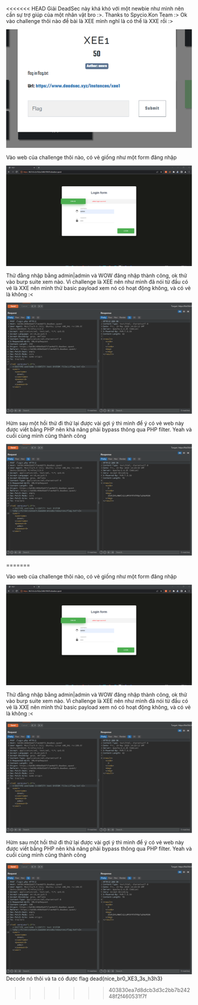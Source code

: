 <<<<<<< HEAD
Giải DeadSec này khá khó với một newbie như mình nên cần sự trợ giúp của một nhân vật bro :>. Thanks to Spycio.Kon Team :>
Ok vào challenge thôi nào đề bài là XEE mình nghĩ là có thể là XXE rồi :>


![1](./1.png)


Vào web của challenge thôi nào, có vẻ giống như một form đăng nhập 


![2](./2.png)



Thử đằng nhập bằng admin|admin và WOW đăng nhập thành công, ok thử vào burp suite xem nào. Vì challenge là XEE nên như mình đã nói từ đầu có vẻ là XXE nên mình thử basic payload xem nó có hoạt động không, và có vẻ là không :<


![4](./4.png)


Hừm sau một hồi thử đi thử lại được vài gợi ý thì mình để ý có vẻ web này được viết bằng PHP nên khả năng phải bypass thông qua PHP filter. Yeah và cuối cùng mình cũng thành công 

![5](./5.png)




=======

Vào web của challenge thôi nào, có vẻ giống như một form đăng nhập 


![2](./2.png)



Thử đằng nhập bằng admin|admin và WOW đăng nhập thành công, ok thử vào burp suite xem nào. Vì challenge là XEE nên như mình đã nói từ đầu có vẻ là XXE nên mình thử basic payload xem nó có hoạt động không, và có vẻ là không :<


![4](./4.png)


Hừm sau một hồi thử đi thử lại được vài gợi ý thì mình để ý có vẻ web này được viết bằng PHP nên khả năng phải bypass thông qua PHP filter. Yeah và cuối cùng mình cũng thành công 

![5](./5.png)
Decode nó thôi và ta có được flag dead{nice_br0_XE3_3s_h3h3}
>>>>>>> 403830ea7d8dcb3d3c2bb7b24248f2f460531f7f

